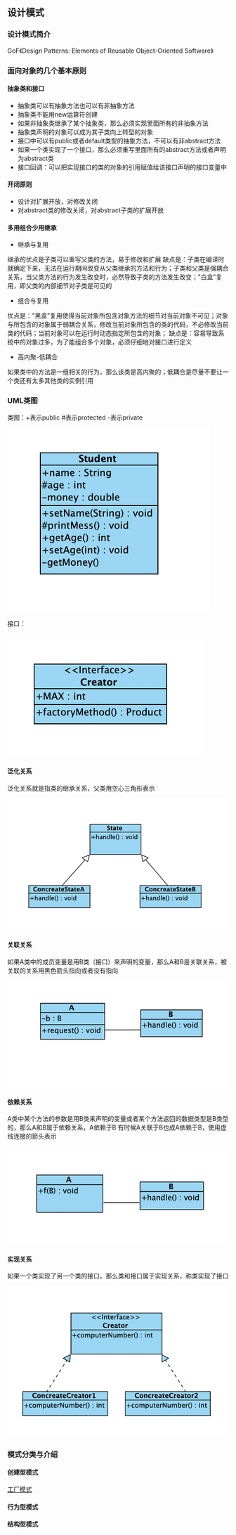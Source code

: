 ## 设计模式


### 设计模式简介

GoF《Design Patterns: Elements of Reusable Object-Oriented Software》

### 面向对象的几个基本原则

#### 抽象类和接口

- 抽象类可以有抽象方法也可以有非抽象方法
- 抽象类不能用new运算符创建
- 如果非抽象类继承了某个抽象类，那么必须实现里面所有的非抽象方法
- 抽象类声明的对象可以成为其子类向上转型的对象
- 接口中可以有public或者default类型的抽象方法，不可以有非abstract方法
- 如果一个类实现了一个接口，那么必须重写里面所有的abstract方法或者声明为abstract类
- 接口回调：可以把实现接口的类的对象的引用赋值给该接口声明的接口变量中


#### 开闭原则

- 设计对扩展开放，对修改关闭
- 对abstract类的修改关闭，对abstract子类的扩展开放

#### 多用组合少用继承

- 继承与复用

继承的优点是子类可以重写父类的方法，易于修改和扩展
缺点是：子类在编译时就确定下来，无法在运行期间改变从父类继承的方法和行为；子类和父类是强耦合关系，当父类方法的行为发生改变时，必然导致子类的方法发生改变；"白盒"复用，即父类的内部细节对子类是可见的

- 组合与复用

优点是："黑盒"复用使得当前对象所包含对象方法的细节对当前对象不可见；对象与所包含的对象属于弱耦合关系，修改当前对象所包含的类的代码，不必修改当前类的代码；当前对象可以在运行时动态指定所包含的对象；
缺点是：容易导致系统中的对象过多，为了能组合多个对象，必须仔细地对接口进行定义

- 高内聚-低耦合

如果类中的方法是一组相关的行为，那么该类是高内聚的；低耦合是尽量不要让一个类还有太多其他类的实例引用


### UML类图

类图：\+表示public \#表示protected \-表示private

![类图](./image/ClassUML.png)

接口： 

![接口](./image/ClassInterface.png)


#### 泛化关系

泛化关系就是指类的继承关系，父类用空心三角形表示

![泛化关系](./image/extends.png)

#### 关联关系

如果A类中的成员变量是用B类（接口）来声明的变量，那么A和B是关联关系，被关联的关系用黑色箭头指向或者没有指向


![关联关系](./image/guanlian.png)

#### 依赖关系

A类中某个方法的参数是用B类来声明的变量或者某个方法返回的数据类型是B类型的，那么A和B属于依赖关系，A依赖于B
有时候A关联于B也成A依赖于B，使用虚线连接的箭头表示

![依赖关系](./image/rely.png)


#### 实现关系

如果一个类实现了另一个类的接口，那么类和接口属于实现关系，称类实现了接口

![实现关系](./image/implement.png)


### 模式分类与介绍

#### 创建型模式

[工厂模式](./src/factory/README.md)

#### 行为型模式

#### 结构型模式











